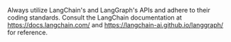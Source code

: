 Always utilize LangChain's and LangGraph's APIs and adhere to their coding standards. Consult the LangChain documentation at https://docs.langchain.com/ and https://langchain-ai.github.io/langgraph/ for reference.
